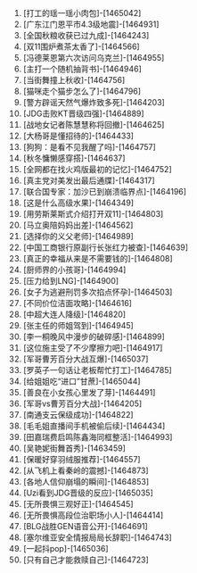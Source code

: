 
1. [打工的瑶一瑶小肉包]-[1465042]
1. [广东江门恩平市4.3级地震]-[1464931]
1. [全国秋粮收获已过九成]-[1464243]
1. [双11围炉煮茶太香了]-[1464566]
1. [冯德莱恩第六次访问乌克兰]-[1464955]
1. [主打一个随机抽背书]-[1464946]
1. [当街舞撞上秋收]-[1464756]
1. [猫咪走个猫步怎么了]-[1464796]
1. [警方辟谣天然气爆炸致多死]-[1464203]
1. [JDG击败KT晋级四强]-[1464889]
1. [战地女记者陈慧慧称将回撤]-[1464625]
1. [大杨哥是懂招待的]-[1464433]
1. [狗狗：是看不见我醒了吗]-[1464757]
1. [秋冬慵懒感穿搭]-[1464637]
1. [全网都在找火鸡版最初的记忆]-[1464752]
1. [真主党对美发出最后通牒]-[1464317]
1. [联合国专家：加沙已到崩溃临界点]-[1464196]
1. [这是什么高级水果]-[1464349]
1. [用劳斯莱斯式介绍打开双11]-[1464803]
1. [马立奥陪妈妈出差]-[1464562]
1. [选择你的义父老师]-[1464989]
1. [中国工商银行原副行长张红力被查]-[1464639]
1. [真正的幸福从来是不需要钱的]-[1464808]
1. [厨师界的小孩哥]-[1464994]
1. [压力给到LNG]-[1464900]
1. [女子为逃避刑罚多次掐点怀孕]-[1464503]
1. [不同价位洁面攻略]-[1464616]
1. [中超大连人降级]-[1464820]
1. [张主任的师姐驾到]-[1464945]
1. [李一桐晚风中漫步的破碎感]-[1464899]
1. [这位施主受了不少摩擦力吧]-[1464917]
1. [军哥曹芳百分大战互爆]-[1465037]
1. [罗英子一句话让老板帮忙打工]-[1464785]
1. [给姐姐吃“进口”甘蔗]-[1465044]
1. [善良在小女孩心里发了芽]-[1464491]
1. [军哥vs曹芳百分大战]-[1464205]
1. [南通支云保级成功]-[1464822]
1. [毛毛姐直播间手机被偷后续]-[1464434]
1. [田嘉瑞费启鸣陈鑫海同框整活]-[1464993]
1. [吴艳妮街舞首秀]-[1463459]
1. [保暖好穿羽绒服推荐]-[1464557]
1. [从飞机上看秦岭的震撼]-[1464873]
1. [各地人信仰崩塌的瞬间]-[1464853]
1. [Uzi看到JDG晋级的反应]-[1465035]
1. [无所畏惧三观好正]-[1464545]
1. [无所畏惧高段位治职场小人]-[1464414]
1. [BLG战胜GEN语音公开]-[1464691]
1. [塞尔维亚安全情报局局长辞职]-[1464743]
1. [一起抖pop]-[1465036]
1. [只有自己才能救赎自己]-[1464723]
